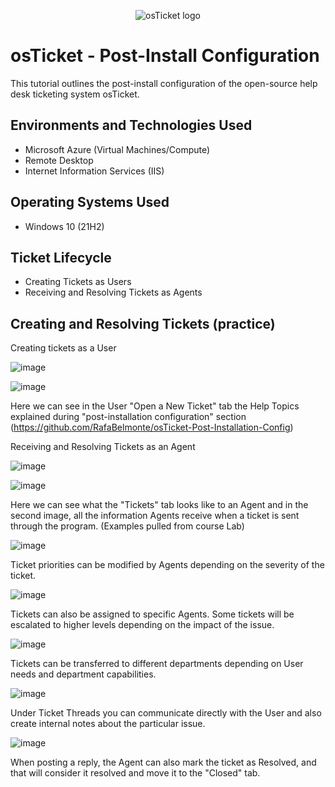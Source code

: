 <p align="center">
<img src="https://i.imgur.com/Clzj7Xs.png" alt="osTicket logo"/>
</p>

<h1>osTicket - Post-Install Configuration</h1>
This tutorial outlines the post-install configuration of the open-source help desk ticketing system osTicket.<br />


<h2>Environments and Technologies Used</h2>

- Microsoft Azure (Virtual Machines/Compute)
- Remote Desktop
- Internet Information Services (IIS)

<h2>Operating Systems Used </h2>

- Windows 10</b> (21H2)

<h2>Ticket Lifecycle</h2>

- Creating Tickets as Users
- Receiving and Resolving Tickets as Agents
  

<h2>Creating and Resolving Tickets (practice)</h2>

Creating tickets as a User

![image](https://github.com/RafaBelmonte/ticket-lifecycle/assets/170759303/db5176aa-b5f1-4601-9eff-6ff53d05fe0e)

![image](https://github.com/RafaBelmonte/ticket-lifecycle/assets/170759303/edf8fa70-f186-4417-8309-92ab7b48b468)

Here we can see in the User "Open a New Ticket" tab the Help Topics explained during "post-installation configuration" section (https://github.com/RafaBelmonte/osTicket-Post-Installation-Config)



Receiving and Resolving Tickets as an Agent

![image](https://github.com/RafaBelmonte/ticket-lifecycle/assets/170759303/a0516c50-146b-4253-b4fd-809dc84a3148)

![image](https://github.com/RafaBelmonte/ticket-lifecycle/assets/170759303/1d6ecf44-1f2a-4bdd-82a0-9f7e2a45fd0d)

Here we can see what the "Tickets" tab looks like to an Agent and in the second image, all the information Agents receive when a ticket is sent through the program. (Examples pulled from course Lab)

![image](https://github.com/RafaBelmonte/ticket-lifecycle/assets/170759303/ed5af161-bc06-42ec-a14c-6742ffa96741)

Ticket priorities can be modified by Agents depending on the severity of the ticket.

![image](https://github.com/RafaBelmonte/ticket-lifecycle/assets/170759303/3af689ba-f097-4a74-b599-f9e6b6c0865b)

Tickets can also be assigned to specific Agents. Some tickets will be escalated to higher levels depending on the impact of the issue.

![image](https://github.com/RafaBelmonte/ticket-lifecycle/assets/170759303/2554accb-c7ca-4f85-a865-0f7ee523c498)

Tickets can be transferred to different departments depending on User needs and department capabilities.

![image](https://github.com/RafaBelmonte/ticket-lifecycle/assets/170759303/ff5208b0-7ca3-491e-b040-a5363916832b)

Under Ticket Threads you can communicate directly with the User and also create internal notes about the particular issue.

![image](https://github.com/RafaBelmonte/ticket-lifecycle/assets/170759303/0f0435c4-097b-4bb6-9f1d-910c75380463)

When posting a reply, the Agent can also mark the ticket as Resolved, and that will consider it resolved and move it to the "Closed" tab.
